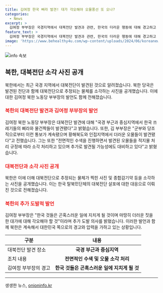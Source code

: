 ```yaml
---
title: 김여정 한국 삐라 발견! 대가 각오해야 오물풍선 또 오나?
categories:
  - News
excerpt: >
  김여정 부부장은 국경지역에서 대북전단 발견과 관련, 한국의 더러운 행동에 대해 경고하고 대가를 각오해야 한다고 밝혔다. 김 부부장은 또한 대가를 각오해야 할 것이라며 추가 도발을 일삼는 쓰레기들에 대한 비난을 했다. 또한, 대북전단으로 추정되는 물체와 소각 장면을 함께 공개했다.북한은 이에 대한 대응으로 2000여 개의 오물풍선을 남쪽으로 날려 보냈다.
feature_text: >
  김여정 부부장은 국경지역에서 대북전단 발견과 관련, 한국의 더러운 행동에 대해 경고하고 대가를 각오해야 한다고 밝혔다. 김 부부장은 또한 대가를 각오해야 할 것이라며 추가 도발을 일삼는 쓰레기들에 대한 비난을 했다. 또한, 대북전단으로 추정되는 물체와 소각 장면을 함께 공개했다.북한은 이에 대한 대응으로 2000여 개의 오물풍선을 남쪽으로 날려 보냈다.
image: 'https://www.behealthy4u.com/wp-content/uploads/2024/06/koreanews.jpg'
---
```


<p><img src="https://www.behealthy4u.com/wp-content/uploads/2024/06/koreanews.jpg" alt="info 속보" /></p>

<h2 data-ke-size="size26">북한, 대북전단 소각 사진 공개</h2>

<p data-ke-size="size16">북한에서는 최근 국경 지역에서 대북전단이 발견된 것으로 알려졌습니다. 북한 당국은 발견된 전단과 함께 대북전단으로 추정되는 물체를 소각하는 사진을 공개했습니다. 이에 대한 김여정 북한 노동당 부부장의 발언도 함께 전해졌습니다.</p>

<h3><b><span style="color: #ee2323;">북한의 대북전단 발견과 김여정 부부장의 발언</span></b></h3>

<p data-ke-size="size16">김여정 북한 노동당 부부장은 대북전단 발견에 대해 "국경 부근과 중심지역에서 한국 쓰레기들의 삐라와 물건짝들이 발견됐다"고 밝혔습니다. 또한, 김 부부장은 "군부와 당조직으로부터 이런 통보가 계속됐으며 황해북도와 인접지역에서 더러운 오물들이 발견됐다"고 전했습니다. 그는 또한 "전면적인 수색을 진행하면서 발견된 오물들을 적지물 처리 규정에 따라 소각 처리하고 있으며 추가로 발견될 가능성에도 대비하고 있다"고 밝혔습니다.</p>

<h3><b><span style="color: #ee2323;">대북전단과 소각 사진 공개</span></b></h3>

<p data-ke-size="size16">북한은 이에 더해 대북전단으로 추정되는 물체가 찍힌 사진 및 종합감기약 등을 소각하는 사진을 공개했습니다. 이는 한국 탈북민단체의 대북전단 살포에 대한 대응으로 이뤄진 것으로 전해졌습니다.</p>

<h3><b><span style="color: #ee2323;">북한의 추가 도발적 발언</span></b></h3>

<p data-ke-size="size16">김여정 부부장은 "한국 것들은 곤혹스러운 일에 지치게 될 것이며 마땅히 더러운 짓을 한 대가에 대해 각오해야 할 것"이라며 추가 도발 의사를 밝혔습니다. 이러한 발언과 함께 북한은 계속해서 대한민국 쪽으로의 경고와 압력을 가하고 있는 상황입니다.</p>

<table>
    <thead>
        <tr>
            <th>구분</th>
            <th>내용</th>
        </tr>
    </thead>
    <tbody>
        <tr>
            <td>대북전단 발견 장소</td>
            <td style="text-align: center; height: 17px;"><b>국경 부근과 중심지역</b></td>
        </tr>
        <tr>
            <td>조치 내용</td>
            <td style="text-align: center; height: 17px;"><b>전면적인 수색 및 오물 소각 처리</b></td>
        </tr>
        <tr>
            <td>김여정 부부장의 경고</td>
            <td style="text-align: center; height: 17px;"><b>한국 것들은 곤혹스러운 일에 지치게 될 것</b></td>
        </tr>
    </tbody>
</table>

<hr>
생생한 뉴스, <a href="https://onioninfo.kr" rel="dofollow">onioninfo.kr</a>


